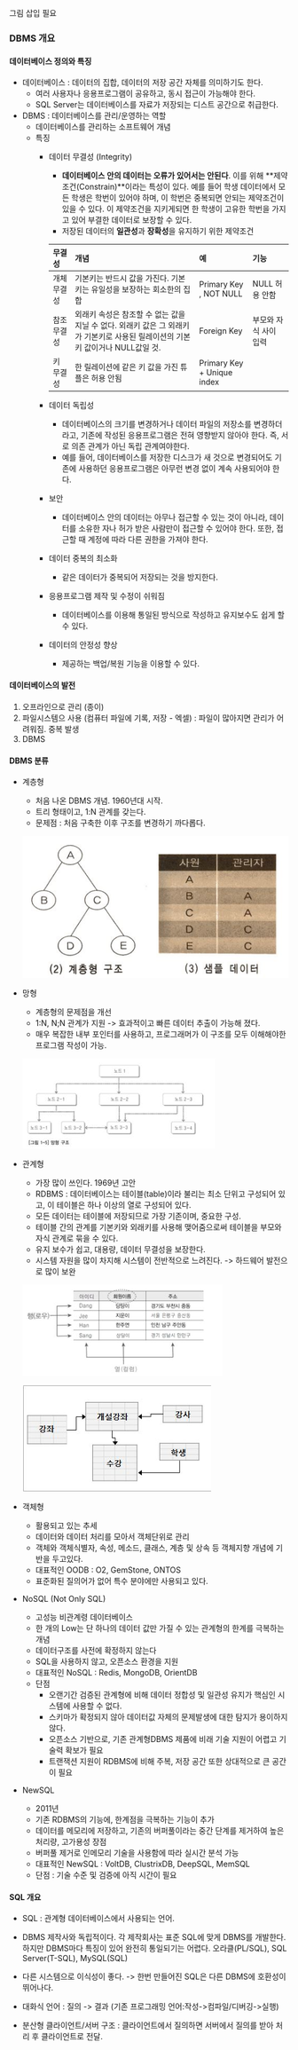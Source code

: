 그림 삽입 필요

### DBMS 개요

#### 데이터베이스 정의와 특징

- 데이터베이스 : 데이터의 집합, 데이터의 저장 공간 자체를 의미하기도 한다. 
  - 여러 사용자나 응용프로그램이 공유하고, 동시 접근이 가능해야 한다.
  - SQL Server는 데이터베이스를 자료가 저장되는 디스트 공간으로 취급한다.
- DBMS : 데이터베이스를 관리/운영하는 역할
  - 데이터베이스를 관리하는 소프트웨어 개념
  - 특징
    - 데이터 무결성 (Integrity)

      - **데이터베이스 안의 데이터는 오류가 있어서는 안된다**. 이를 위해 **제약조건(Constrain)**이라는 특성이 있다. 예를 들어 학생 데이터에서 모든 학생은 학번이 있어야 하며, 이 학번은 중복되면 안되는 제약조건이 있을 수 있다. 이 제약조건을 지키게되면 한 학생이 고유한 학번을 가지고 있어 부결한 데이터로 보장할 수 있다.
      - 저장된 데이터의 **일관성**과 **장확성**을 유지하기 위한 제약조건

      | 무결성      | 개념                                                         | 예                         | 기능                  |
      | ----------- | ------------------------------------------------------------ | -------------------------- | --------------------- |
      | 개체 무결성 | 기본키는 반드시 값을 가진다.                                                 기본키는 유일성을 보장하는 회소한의 집합 | Primary Key , NOT NULL     | NULL 허용 안함        |
      | 참조 무결성 | 외래키 속성은 참조할 수 없는 값을 지닐 수 없다.                 외래키 값은 그 외래키가 기본키로 사용된 릴레이션의 기본키 값이거나 NULL값일 것. | Foreign Key                | 부모와 자식 사이 입력 |
      | 키 무결성   | 한 릴레이션에 같은 키 값을 가진 튜플은 허용 안됨             | Primary Key + Unique index |                       |

    - 데이터 독립성
      - 데이터베이스의 크기를 변경하거나 데이터 파일의 저장소를 변경하더라고, 기존에 작성된 응용프로그램은 전혀 영향받지 않아야 한다. 즉, 서로 의존 관계가 아닌 독립 관계여야한다.
      - 예를 들어, 데이터베이스를 저장한 디스크가 새 것으로 변경되어도 기존에 사용하던 응용프로그램은 아무런 변경 없이 계속 사용되어야 한다. 

    - 보안

      - 데이터베이스 안의 데이터는 아무나 접근할 수 있는 것이 아니라, 데이터를 소유한 자나 허가 받은 사람만이 접근할 수 있어야 한다. 또한, 접근할 때 계정에 따라 다른 권한을 가져야 한다. 

    - 데이터 중복의 최소화

      - 같은 데이터가 중복되어 저장되는 것을 방지한다.

    - 응용프로그램 제작 및 수정이 쉬워짐

      - 데이터베이스를 이용해 통일된 방식으로 작성하고 유지보수도 쉽게 할 수 있다.

    - 데이터의 안정성 향상

      - 제공하는 백업/복원 기능을 이용할 수 있다.





#### 데이터베이스의 발전

1. 오프라인으로 관리 (종이)
2. 파일시스템으 사용 (컴퓨터 파일에 기록, 저장 - 엑셀) : 파일이 많아지면 관리가 어려워짐. 중복 발생
3. DBMS 





#### DBMS 분류

- 계층형
  - 처음 나온 DBMS 개념. 1960년대 시작.
  - 트리 형태이고, 1:N 관계를 갖는다. 
  - 문제점 : 처음 구축한 이후 구조를 변경하기 까다롭다.

  ![](./img/1/1.JPG)

- 망형
  - 계층형의 문제점을 개선
  - 1:N, N;N 관계가 지원 -> 효과적이고 빠른 데이터 추출이 가능해 졌다.
  - 매우 복잡한 내부 포인터를 사용하고, 프로그래머가 이 구조를 모두 이해해야한 프로그램 작성이 가능.

  ![](./img/1/2.JPG)

- 관계형
  - 가장 많이 쓰인다.  1969년 고안
  - RDBMS : 데이터베이스는 테이블(table)이라 불리는 최소 단위고 구성되어 있고, 이 테이블은 하나 이상의 열로 구성되어 있다. 
  - 모든 데이터는 테이블에 저장되므로 가장 기존이며, 중요한 구성. 
  - 테이블 간의 관계를 기본키와 외래키를 사용해 맺어줌으로써 테이블을 부모와 자식 관계로 묶을 수 있다.
  - 유지 보수가 쉽고, 대용량, 데이터 무결성을 보장한다.
  - 시스템 자원을 많이 차지해 시스템이 전반적으로 느려진다. -> 하드웨어 발전으로 많이 보완

  ![](./img/1/3.JPG)

  ![](./img/1/4.JPG)

- 객체형

  - 활용되고 있는 추세
  - 데이터와 데이터 처리를 모아서 객체단위로 관리
  - 객체와 객체식별자, 속성, 메소드, 클래스, 계층 및 상속 등 객체지향 개념에 기반을 두고있다.
  - 대표적인 OODB : O2, GemStone, ONTOS
  - 표준화된 질의어가 없어 특수 분야에만 사용되고 있다.

- NoSQL (Not Only SQL)

  - 고성능 비관계령 데이터베이스
  - 한 개의 Low는 단 하나의 데이터 값만 가질 수 있는 관계형의 한계를 극복하는 개념
  - 데이터구조를 사전에 확정하지 않는다
  - SQL을 사용하지 않고, 오픈소스 환경을 지원
  - 대표적인 NoSQL : Redis, MongoDB, OrientDB
  - 단점
    - 오랜기간 검증된 관계형에 비해 데이터 정합성 및 일관성 유지가 핵심인 시스템에 사용할 수 없다.
    - 스키마가 확정되지 않아 데이터값 자체의 문제발생에 대한 탐지가 용이하지 않다.
    - 오픈소스 기반으로, 기존 관계형DBMS 제품에 비래 기술 지원이 어렵고 기술력 확보가 필요
    - 트랜잭션 지원이 RDBMS에 비해 주복, 저장 공간 또한 상대적으로 큰 공간이 필요

- NewSQL

  - 2011년
  - 기존 RDBMS의 기능에, 한계점을 극복하는 기능이 추가
  - 데이터를 메모리에 저장하고, 기존의 버퍼풀이라는 중간 단계를 제거하여 높은 처리량, 고가용성 장점
  - 버퍼풀 제거로 인메모리 기술을 사용함에 따라 실시간 분석 가능
  - 대표적인 NewSQL : VoltDB, ClustrixDB, DeepSQL, MemSQL
  - 단점 : 기술 수준 및 검증에 아직 시간이 필요



#### SQL 개요

- SQL : 관계형 데이터베이스에서 사용되는 언어.

- DBMS 제작사와 독립적이다. 각 제작회사는 표준 SQL에 맞게 DBMS를 개발한다. 하지만 DBMS마다 특징이 있어 완전히 통일되기는 어렵다. 오라클(PL/SQL), SQL Server(T-SQL), MySQL(SQL)

- 다른 시스템으로 이식성이 좋다. -> 한번 만들어진 SQL은 다른 DBMS에 호환성이 뛰어나다.

- 대화식 언어 : 질의 -> 결과 (기존 프로그래밍 언어:작성->컴파일/디버깅->실행)

- 분산형 클라이언트/서버 구조 : 클라이언트에서 질의하면 서버에서 질의를 받아 처리 후 클라이언트로 전달.


